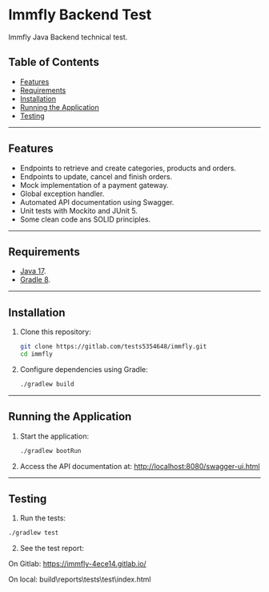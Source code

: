 # Immfly Backend Test

Immfly Java Backend technical test.

## Table of Contents

- [Features](#features)
- [Requirements](#requirements)
- [Installation](#installation)
- [Running the Application](#running-the-application)
- [Testing](#testing)

---

## Features

- Endpoints to retrieve and create categories, products and orders.
- Endpoints to update, cancel and finish orders.
- Mock implementation of a payment gateway.
- Global exception handler.
- Automated API documentation using Swagger.
- Unit tests with Mockito and JUnit 5.
- Some clean code ans SOLID principles.

---

## Requirements

- [Java 17](https://www.oracle.com/java/technologies/javase-jdk17-downloads.html).
- [Gradle 8](https://gradle.org/install/).

---

## Installation

1. Clone this repository:

    ```bash
    git clone https://gitlab.com/tests5354648/immfly.git
    cd immfly
    ```

2. Configure dependencies using Gradle:

    ```bash
    ./gradlew build
    ```

---

## Running the Application

1. Start the application:

    ```bash
    ./gradlew bootRun
    ```

2. Access the API documentation at: [http://localhost:8080/swagger-ui.html](http://localhost:8080/swagger-ui.html)

---

## Testing

1. Run the tests:

```bash
./gradlew test
```
2. See the test report:

On Gitlab: https://immfly-4ece14.gitlab.io/

On local: build\reports\tests\test\index.html
